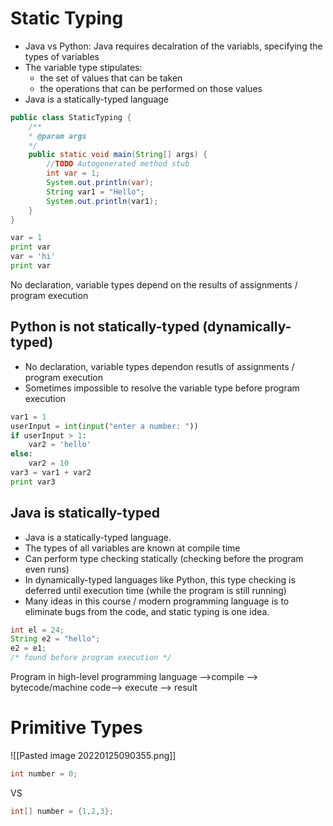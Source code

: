 # Static Typing
- Java vs Python: Java requires decalration of the variabls, specifying the types of variables
- The variable type stipulates:
	- the set of values that can be taken
	- the operations that can be performed on those values
- Java is a statically-typed language
```java
public class StaticTyping {
	/**
	* @param args
	*/
	public static void main(String[] args) {
		//TODO Autogenerated method stub
		int var = 1;
		System.out.println(var);
		String var1 = "Hello";
		System.out.println(var1);
	}
}
```
```python
var = 1
print var
var = 'hi'
print var
```
No declaration, variable types depend on the results of assignments / program execution
## Python is not statically-typed (dynamically-typed)
- No declaration, variable types dependon resutls of assignments / program execution
- Sometimes impossible to resolve the variable type before program execution
```python
var1 = 1
userInput = int(input("enter a number: "))
if userInput > 1:
	var2 = 'hello'
else:
	var2 = 10
var3 = var1 + var2
print var3
```
## Java is statically-typed
- Java is a statically-typed language.
- The types of all variables are known at compile time
- Can perform type checking statically (checking before the program even runs)
- In dynamically-typed languages like Python, this type checking is deferred until execution time (while the program is still running)
- Many ideas in this course / modern programming language is to eliminate bugs from the code, and static typing is one idea.
```java
int el = 24;
String e2 = "hello";
e2 = e1;
/* found before program execution */
```
Program in high-level programming language -->compile --> bytecode/machine code--> execute --> result
# Primitive Types
![[Pasted image 20220125090355.png]]
```java
int number = 0;
```
VS
```java
int[] number = {1,2,3};
```